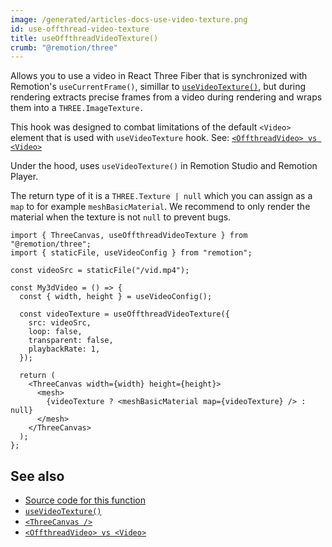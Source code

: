 ```yaml
---
image: /generated/articles-docs-use-video-texture.png
id: use-offthread-video-texture
title: useOffthreadVideoTexture()
crumb: "@remotion/three"
---
```


Allows you to use a video in React Three Fiber that is synchronized with Remotion's `useCurrentFrame()`, simillar to [`useVideoTexture()`](/docs/use-video-texture), but during rendering extracts precise frames from a video during rendering and wraps them into a `THREE.ImageTexture.`

This hook was designed to combat limitations of the default `<Video>` element that is used with `useVideoTexture` hook.
See: [`<OffthreadVideo> vs <Video>`](/docs/video-vs-offthreadvideo)

Under the hood, uses `useVideoTexture()` in Remotion Studio and Remotion Player.

The return type of it is a `THREE.Texture | null` which you can assign as a `map` to for example `meshBasicMaterial`. We recommend to only render the material when the texture is not `null` to prevent bugs.

```tsx twoslash
import { ThreeCanvas, useOffthreadVideoTexture } from "@remotion/three";
import { staticFile, useVideoConfig } from "remotion";

const videoSrc = staticFile("/vid.mp4");

const My3dVideo = () => {
  const { width, height } = useVideoConfig();

  const videoTexture = useOffthreadVideoTexture({
    src: videoSrc,
    loop: false,
    transparent: false,
    playbackRate: 1,
  });

  return (
    <ThreeCanvas width={width} height={height}>
      <mesh>
        {videoTexture ? <meshBasicMaterial map={videoTexture} /> : null}
      </mesh>
    </ThreeCanvas>
  );
};
```

## See also

- [Source code for this function](https://github.com/remotion-dev/remotion/blob/main/packages/three/src/use-offthread-video-texture.ts)
- [`useVideoTexture()`](/docs/use-video-texture)
- [`<ThreeCanvas />`](/docs/three-canvas)
- [`<OffthreadVideo> vs <Video>`](/docs/video-vs-offthreadvideo)
